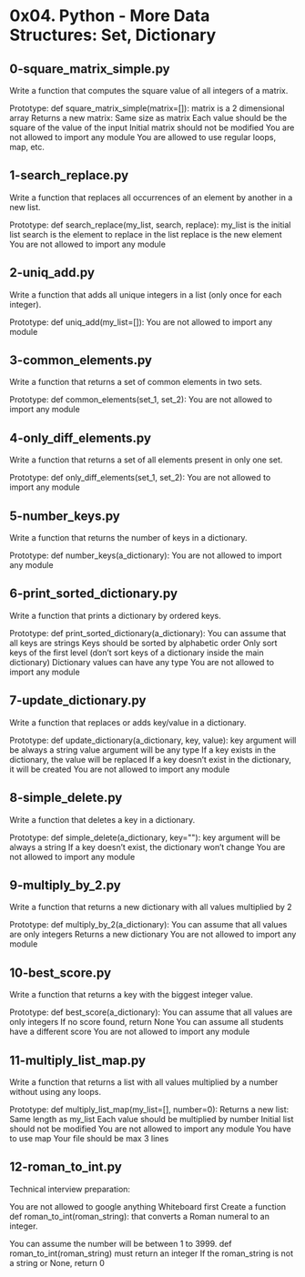 # 0x04. Python - More Data Structures: Set, Dictionary

## 0-square_matrix_simple.py
Write a function that computes the square value of all integers of a matrix.

Prototype: def square_matrix_simple(matrix=[]):
matrix is a 2 dimensional array
Returns a new matrix:
Same size as matrix
Each value should be the square of the value of the input
Initial matrix should not be modified
You are not allowed to import any module
You are allowed to use regular loops, map, etc.

## 1-search_replace.py
Write a function that replaces all occurrences of an element by another in a new list.

Prototype: def search_replace(my_list, search, replace):
my_list is the initial list
search is the element to replace in the list
replace is the new element
You are not allowed to import any module

## 2-uniq_add.py
Write a function that adds all unique integers in a list (only once for each integer).

Prototype: def uniq_add(my_list=[]):
You are not allowed to import any module

## 3-common_elements.py
Write a function that returns a set of common elements in two sets.

Prototype: def common_elements(set_1, set_2):
You are not allowed to import any module

## 4-only_diff_elements.py
Write a function that returns a set of all elements present in only one set.

Prototype: def only_diff_elements(set_1, set_2):
You are not allowed to import any module

## 5-number_keys.py
Write a function that returns the number of keys in a dictionary.

Prototype: def number_keys(a_dictionary):
You are not allowed to import any module

## 6-print_sorted_dictionary.py
Write a function that prints a dictionary by ordered keys.

Prototype: def print_sorted_dictionary(a_dictionary):
You can assume that all keys are strings
Keys should be sorted by alphabetic order
Only sort keys of the first level (don’t sort keys of a dictionary inside the main dictionary)
Dictionary values can have any type
You are not allowed to import any module

## 7-update_dictionary.py
Write a function that replaces or adds key/value in a dictionary.

Prototype: def update_dictionary(a_dictionary, key, value):
key argument will be always a string
value argument will be any type
If a key exists in the dictionary, the value will be replaced
If a key doesn’t exist in the dictionary, it will be created
You are not allowed to import any module

## 8-simple_delete.py
Write a function that deletes a key in a dictionary.

Prototype: def simple_delete(a_dictionary, key=""):
key argument will be always a string
If a key doesn’t exist, the dictionary won’t change
You are not allowed to import any module


## 9-multiply_by_2.py
Write a function that returns a new dictionary with all values multiplied by 2

Prototype: def multiply_by_2(a_dictionary):
You can assume that all values are only integers
Returns a new dictionary
You are not allowed to import any module


## 10-best_score.py
Write a function that returns a key with the biggest integer value.

Prototype: def best_score(a_dictionary):
You can assume that all values are only integers
If no score found, return None
You can assume all students have a different score
You are not allowed to import any module


## 11-multiply_list_map.py
Write a function that returns a list with all values multiplied by a number without using any loops.

Prototype: def multiply_list_map(my_list=[], number=0):
Returns a new list:
Same length as my_list
Each value should be multiplied by number
Initial list should not be modified
You are not allowed to import any module
You have to use map
Your file should be max 3 lines


## 12-roman_to_int.py
Technical interview preparation:

You are not allowed to google anything
Whiteboard first
Create a function def roman_to_int(roman_string): that converts a Roman numeral to an integer.

You can assume the number will be between 1 to 3999.
def roman_to_int(roman_string) must return an integer
If the roman_string is not a string or None, return 0
